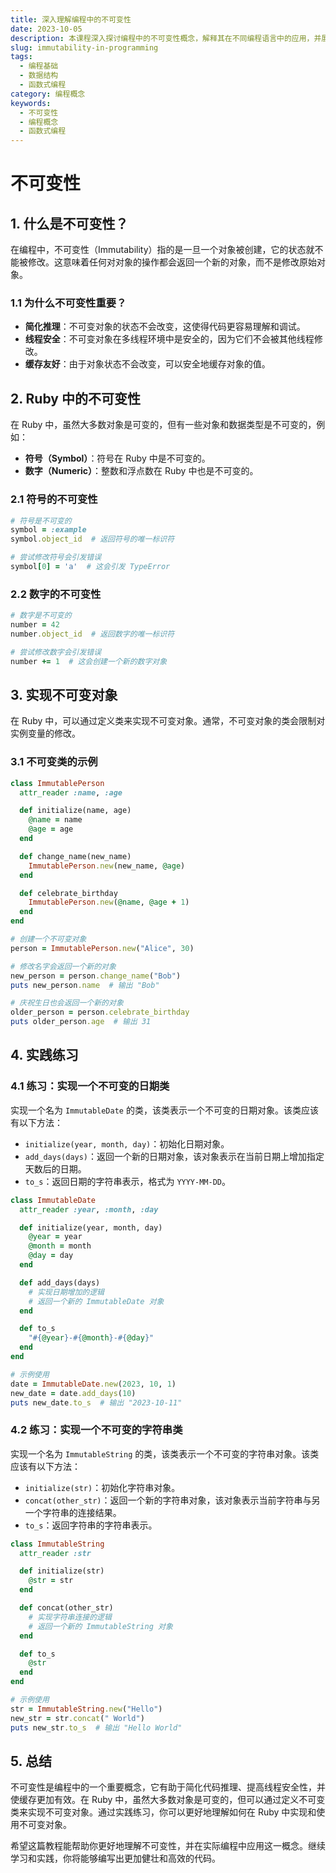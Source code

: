 ```yaml
---
title: 深入理解编程中的不可变性
date: 2023-10-05
description: 本课程深入探讨编程中的不可变性概念，解释其在不同编程语言中的应用，并展示如何利用不可变性提高代码的可靠性和性能。
slug: immutability-in-programming
tags:
  - 编程基础
  - 数据结构
  - 函数式编程
category: 编程概念
keywords:
  - 不可变性
  - 编程概念
  - 函数式编程
---
```


# 不可变性

## 1. 什么是不可变性？

在编程中，不可变性（Immutability）指的是一旦一个对象被创建，它的状态就不能被修改。这意味着任何对对象的操作都会返回一个新的对象，而不是修改原始对象。

### 1.1 为什么不可变性重要？

- **简化推理**：不可变对象的状态不会改变，这使得代码更容易理解和调试。
- **线程安全**：不可变对象在多线程环境中是安全的，因为它们不会被其他线程修改。
- **缓存友好**：由于对象状态不会改变，可以安全地缓存对象的值。

## 2. Ruby 中的不可变性

在 Ruby 中，虽然大多数对象是可变的，但有一些对象和数据类型是不可变的，例如：

- **符号（Symbol）**：符号在 Ruby 中是不可变的。
- **数字（Numeric）**：整数和浮点数在 Ruby 中也是不可变的。

### 2.1 符号的不可变性

```ruby
# 符号是不可变的
symbol = :example
symbol.object_id  # 返回符号的唯一标识符

# 尝试修改符号会引发错误
symbol[0] = 'a'  # 这会引发 TypeError
```

### 2.2 数字的不可变性

```ruby
# 数字是不可变的
number = 42
number.object_id  # 返回数字的唯一标识符

# 尝试修改数字会引发错误
number += 1  # 这会创建一个新的数字对象
```

## 3. 实现不可变对象

在 Ruby 中，可以通过定义类来实现不可变对象。通常，不可变对象的类会限制对实例变量的修改。

### 3.1 不可变类的示例

```ruby
class ImmutablePerson
  attr_reader :name, :age

  def initialize(name, age)
    @name = name
    @age = age
  end

  def change_name(new_name)
    ImmutablePerson.new(new_name, @age)
  end

  def celebrate_birthday
    ImmutablePerson.new(@name, @age + 1)
  end
end

# 创建一个不可变对象
person = ImmutablePerson.new("Alice", 30)

# 修改名字会返回一个新的对象
new_person = person.change_name("Bob")
puts new_person.name  # 输出 "Bob"

# 庆祝生日也会返回一个新的对象
older_person = person.celebrate_birthday
puts older_person.age  # 输出 31
```

## 4. 实践练习

### 4.1 练习：实现一个不可变的日期类

实现一个名为 `ImmutableDate` 的类，该类表示一个不可变的日期对象。该类应该有以下方法：

- `initialize(year, month, day)`：初始化日期对象。
- `add_days(days)`：返回一个新的日期对象，该对象表示在当前日期上增加指定天数后的日期。
- `to_s`：返回日期的字符串表示，格式为 `YYYY-MM-DD`。

```ruby
class ImmutableDate
  attr_reader :year, :month, :day

  def initialize(year, month, day)
    @year = year
    @month = month
    @day = day
  end

  def add_days(days)
    # 实现日期增加的逻辑
    # 返回一个新的 ImmutableDate 对象
  end

  def to_s
    "#{@year}-#{@month}-#{@day}"
  end
end

# 示例使用
date = ImmutableDate.new(2023, 10, 1)
new_date = date.add_days(10)
puts new_date.to_s  # 输出 "2023-10-11"
```

### 4.2 练习：实现一个不可变的字符串类

实现一个名为 `ImmutableString` 的类，该类表示一个不可变的字符串对象。该类应该有以下方法：

- `initialize(str)`：初始化字符串对象。
- `concat(other_str)`：返回一个新的字符串对象，该对象表示当前字符串与另一个字符串的连接结果。
- `to_s`：返回字符串的字符串表示。

```ruby
class ImmutableString
  attr_reader :str

  def initialize(str)
    @str = str
  end

  def concat(other_str)
    # 实现字符串连接的逻辑
    # 返回一个新的 ImmutableString 对象
  end

  def to_s
    @str
  end
end

# 示例使用
str = ImmutableString.new("Hello")
new_str = str.concat(" World")
puts new_str.to_s  # 输出 "Hello World"
```

## 5. 总结

不可变性是编程中的一个重要概念，它有助于简化代码推理、提高线程安全性，并使缓存更加有效。在 Ruby 中，虽然大多数对象是可变的，但可以通过定义不可变类来实现不可变对象。通过实践练习，你可以更好地理解如何在 Ruby 中实现和使用不可变对象。

希望这篇教程能帮助你更好地理解不可变性，并在实际编程中应用这一概念。继续学习和实践，你将能够编写出更加健壮和高效的代码。